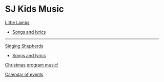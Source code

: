 SJ Kids Music
======

[Little Lambs]()

- [Songs and lyrics](/ll/index.md)

-   ----

[Singing Shepherds]()

- [Songs and lyrics](/ss/index.md)

[Christmas program music!](christmas.md)

[Calendar of events](calendar.md)
